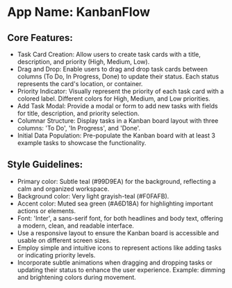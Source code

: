 # **App Name**: KanbanFlow

## Core Features:

- Task Card Creation: Allow users to create task cards with a title, description, and priority (High, Medium, Low).
- Drag and Drop: Enable users to drag and drop task cards between columns (To Do, In Progress, Done) to update their status. Each status represents the card's location, or container. 
- Priority Indicator: Visually represent the priority of each task card with a colored label. Different colors for High, Medium, and Low priorities.
- Add Task Modal: Provide a modal or form to add new tasks with fields for title, description, and priority selection.
- Columnar Structure: Display tasks in a Kanban board layout with three columns: 'To Do', 'In Progress', and 'Done'.
- Initial Data Population: Pre-populate the Kanban board with at least 3 example tasks to showcase the functionality.

## Style Guidelines:

- Primary color: Subtle teal (#99D9EA) for the background, reflecting a calm and organized workspace.
- Background color: Very light grayish-teal (#F0FAFB).
- Accent color: Muted sea green (#A6D18A) for highlighting important actions or elements.
- Font: 'Inter', a sans-serif font, for both headlines and body text, offering a modern, clean, and readable interface. 
- Use a responsive layout to ensure the Kanban board is accessible and usable on different screen sizes.
- Employ simple and intuitive icons to represent actions like adding tasks or indicating priority levels. 
- Incorporate subtle animations when dragging and dropping tasks or updating their status to enhance the user experience. Example: dimming and brightening colors during movement.